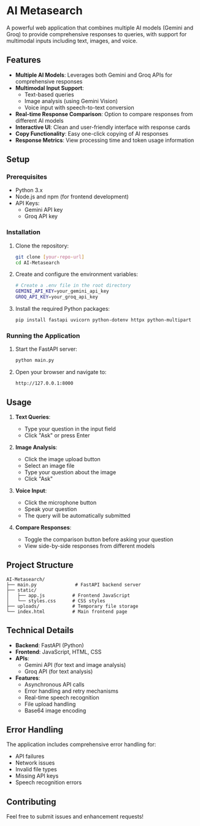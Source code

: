 # AI Metasearch

A powerful web application that combines multiple AI models (Gemini and Groq) to provide comprehensive responses to queries, with support for multimodal inputs including text, images, and voice.

## Features

- **Multiple AI Models**: Leverages both Gemini and Groq APIs for comprehensive responses
- **Multimodal Input Support**:
  - Text-based queries
  - Image analysis (using Gemini Vision)
  - Voice input with speech-to-text conversion
- **Real-time Response Comparison**: Option to compare responses from different AI models
- **Interactive UI**: Clean and user-friendly interface with response cards
- **Copy Functionality**: Easy one-click copying of AI responses
- **Response Metrics**: View processing time and token usage information

## Setup

### Prerequisites

- Python 3.x
- Node.js and npm (for frontend development)
- API Keys:
  - Gemini API key
  - Groq API key

### Installation

1. Clone the repository:
   ```bash
   git clone [your-repo-url]
   cd AI-Metasearch
   ```

2. Create and configure the environment variables:
   ```bash
   # Create a .env file in the root directory
   GEMINI_API_KEY=your_gemini_api_key
   GROQ_API_KEY=your_groq_api_key
   ```

3. Install the required Python packages:
   ```bash
   pip install fastapi uvicorn python-dotenv httpx python-multipart
   ```

### Running the Application

1. Start the FastAPI server:
   ```bash
   python main.py
   ```

2. Open your browser and navigate to:
   ```
   http://127.0.0.1:8000
   ```

## Usage

1. **Text Queries**:
   - Type your question in the input field
   - Click "Ask" or press Enter

2. **Image Analysis**:
   - Click the image upload button
   - Select an image file
   - Type your question about the image
   - Click "Ask"

3. **Voice Input**:
   - Click the microphone button
   - Speak your question
   - The query will be automatically submitted

4. **Compare Responses**:
   - Toggle the comparison button before asking your question
   - View side-by-side responses from different models

## Project Structure

```
AI-Metasearch/
├── main.py              # FastAPI backend server
├── static/
│   ├── app.js          # Frontend JavaScript
│   └── styles.css      # CSS styles
├── uploads/            # Temporary file storage
└── index.html          # Main frontend page
```

## Technical Details

- **Backend**: FastAPI (Python)
- **Frontend**: JavaScript, HTML, CSS
- **APIs**: 
  - Gemini API (for text and image analysis)
  - Groq API (for text analysis)
- **Features**:
  - Asynchronous API calls
  - Error handling and retry mechanisms
  - Real-time speech recognition
  - File upload handling
  - Base64 image encoding

## Error Handling

The application includes comprehensive error handling for:
- API failures
- Network issues
- Invalid file types
- Missing API keys
- Speech recognition errors

## Contributing

Feel free to submit issues and enhancement requests!

